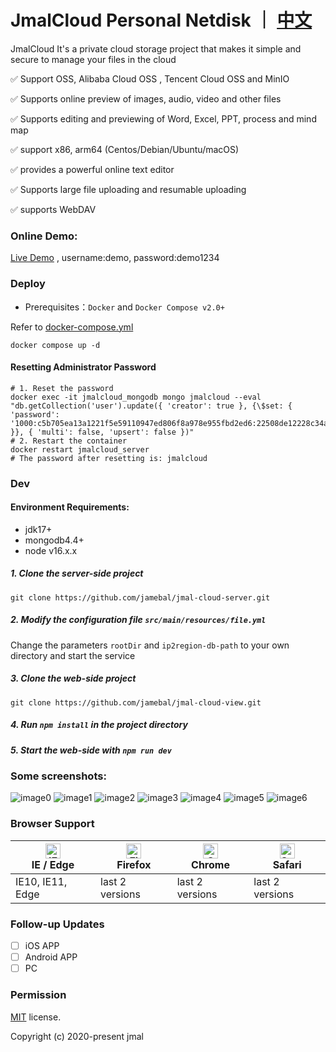 # JmalCloud Personal Netdisk ｜ [中文](https://github.com/jamebal/jmal-cloud-view/blob/master/README.md)
JmalCloud It's a private cloud storage project that makes it simple and secure to manage your files in the cloud

✅ Support OSS, Alibaba Cloud OSS , Tencent Cloud OSS and MinIO

✅ Supports online preview of images, audio, video and other files

✅ Supports editing and previewing of Word, Excel, PPT, process and mind map

✅ support x86, arm64 (Centos/Debian/Ubuntu/macOS)

✅ provides a powerful online text editor

✅ Supports large file uploading and resumable uploading

✅ supports WebDAV

### Online Demo:
[Live Demo](https://jmal.cc/demo) , username:demo, password:demo1234


### Deploy
- Prerequisites：`Docker` and `Docker Compose v2.0+`

Refer to [docker-compose.yml](https://github.com/jamebal/jmal-cloud-server/blob/master/docker-compose.base.yml)

```shell
docker compose up -d
```

#### Resetting Administrator Password
```shell
# 1. Reset the password
docker exec -it jmalcloud_mongodb mongo jmalcloud --eval "db.getCollection('user').update({ 'creator': true }, {\$set: { 'password': '1000:c5b705ea13a1221f5e59110947ed806f8a978e955fbd2ed6:22508de12228c34a235454a0caf3bcaa5552858543258e56' }}, { 'multi': false, 'upsert': false })"
# 2. Restart the container
docker restart jmalcloud_server
# The password after resetting is: jmalcloud
```

### Dev
#### Environment Requirements:
- jdk17+
- mongodb4.4+
- node v16.x.x
##### 1. Clone the server-side project
`git clone https://github.com/jamebal/jmal-cloud-server.git`

##### 2. Modify the configuration file `src/main/resources/file.yml`
   Change the parameters `rootDir` and `ip2region-db-path` to your own directory and start the service

##### 3. Clone the web-side project
`git clone https://github.com/jamebal/jmal-cloud-view.git`

##### 4. Run `npm install` in the project directory
##### 5. Start the web-side with `npm run dev`

### Some screenshots:
![image0](./doc/%E6%88%AA%E5%B1%8F%20192.png)
![image1](./doc/%E6%88%AA%E5%B1%8F%2028.png)
![image2](./doc/%E6%88%AA%E5%B1%8F%2029.png)
![image3](./doc/%E6%88%AA%E5%B1%8F%2030.png)
![image4](./doc/%E6%88%AA%E5%B1%8F%2031.png)
![image5](./doc/%E6%88%AA%E5%B1%8F%2032.png)
![image6](./doc/%E6%88%AA%E5%B1%8F%2033.png)
### Browser Support

| [<img src="https://raw.githubusercontent.com/alrra/browser-logos/master/src/edge/edge_48x48.png" alt="IE / Edge" width="24px" height="24px" />](http://godban.github.io/browsers-support-badges/)</br>IE / Edge | [<img src="https://raw.githubusercontent.com/alrra/browser-logos/master/src/firefox/firefox_48x48.png" alt="Firefox" width="24px" height="24px" />](http://godban.github.io/browsers-support-badges/)</br>Firefox | [<img src="https://raw.githubusercontent.com/alrra/browser-logos/master/src/chrome/chrome_48x48.png" alt="Chrome" width="24px" height="24px" />](http://godban.github.io/browsers-support-badges/)</br>Chrome | [<img src="https://raw.githubusercontent.com/alrra/browser-logos/master/src/safari/safari_48x48.png" alt="Safari" width="24px" height="24px" />](http://godban.github.io/browsers-support-badges/)</br>Safari |
| --------- | --------- | --------- | --------- |
| IE10, IE11, Edge| last 2 versions| last 2 versions| last 2 versions

### Follow-up Updates

- [ ] iOS APP
- [ ] Android APP
- [ ] PC

### Permission

[MIT](https://github.com/jamebal/jmal-cloud-view/blob/master/LICENSE) license.

Copyright (c) 2020-present jmal

